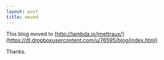 ```yaml
---
layout: post
title: moved
---
```


This blog moved to [http://lambda.io/jmettraux/](https://dl.dropboxusercontent.com/u/76595/blog/index.html)

Thanks.

